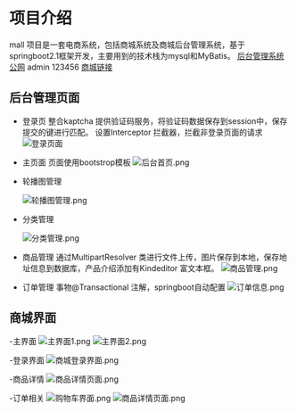 # 项目介绍
mall 项目是一套电商系统，包括商城系统及商城后台管理系统，基于springboot2.1框架开发，主要用到的技术栈为mysql和MyBatis。
[后台管理系统公网](http://47.99.247.20:8089/admin/login)
admin 123456
[商城链接](http://47.99.247.20:8089/)

## 后台管理页面



- 登录页
整合kaptcha 提供验证码服务，将验证码数据保存到session中，保存提交的键进行匹配。
设置Interceptor 拦截器，拦截非登录页面的请求
	![登录页面](https://i.loli.net/2020/05/25/ar6fBQVLIljDiKd.png)
	
- 主页面
页面使用bootstrop模板
	![后台首页.png](https://i.loli.net/2020/05/25/jORKzXB8onmP9Th.png)

- 轮播图管理

	![轮播图管理.png](https://i.loli.net/2020/05/25/DyQJHfZixY6juz5.png)
	

- 分类管理

	![分类管理.png](https://i.loli.net/2020/05/25/il7LQh5u3cZgjwM.png)

- 商品管理
通过MultipartResolver 类进行文件上传，图片保存到本地，保存地址信息到数据库，产品介绍添加有Kindeditor 富文本框。
	![商品管理.png](https://i.loli.net/2020/05/25/3C8o4SkEUHGzePK.png)

- 订单管理
事物@Transactional 注解，springboot自动配置
	![订单信息.png](https://i.loli.net/2020/05/25/za5B8HuGE3QWXMd.png)

## 商城界面

-主界面
	![主界面1.png](https://i.loli.net/2020/05/25/HyKfOz4tnTWM3Y5.png)
	![主界面2.png](https://i.loli.net/2020/05/25/1CN7OwI9XmBPdJ3.png)
	
-登录界面
	![商城登录界面.png](https://i.loli.net/2020/05/25/r1vRGPbDtcl7qpU.png)
	
-商品详情
	![商品详情页面.png](https://i.loli.net/2020/05/25/vsKMS4RBEfH67VQ.png)
	
-订单相关
	![购物车界面.png](https://i.loli.net/2020/05/25/2Swe8tgdLEXihNT.png)
	![商品详情页面.png](https://i.loli.net/2020/05/25/vsKMS4RBEfH67VQ.png)
	
